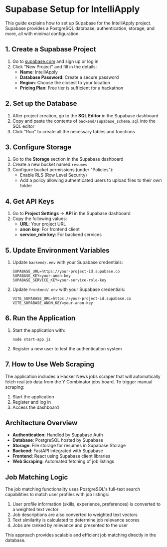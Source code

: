 # Supabase Setup for IntelliApply

This guide explains how to set up Supabase for the IntelliApply project. Supabase provides a PostgreSQL database, authentication, storage, and more, all with minimal configuration.

## 1. Create a Supabase Project

1. Go to [supabase.com](https://supabase.com/) and sign up or log in
2. Click "New Project" and fill in the details:
   - **Name**: IntelliApply
   - **Database Password**: Create a secure password
   - **Region**: Choose the closest to your location
   - **Pricing Plan**: Free tier is sufficient for a hackathon

## 2. Set up the Database

1. After project creation, go to the **SQL Editor** in the Supabase dashboard
2. Copy and paste the contents of `backend/supabase_schema.sql` into the SQL editor
3. Click "Run" to create all the necessary tables and functions

## 3. Configure Storage

1. Go to the **Storage** section in the Supabase dashboard
2. Create a new bucket named `resumes`
3. Configure bucket permissions (under "Policies"):
   - Enable RLS (Row Level Security)
   - Add a policy allowing authenticated users to upload files to their own folder

## 4. Get API Keys

1. Go to **Project Settings** → **API** in the Supabase dashboard
2. Copy the following values:
   - **URL**: Your project URL
   - **anon key**: For frontend client
   - **service_role key**: For backend services

## 5. Update Environment Variables

1. Update `backend/.env` with your Supabase credentials:
   ```
   SUPABASE_URL=https://your-project-id.supabase.co
   SUPABASE_KEY=your-anon-key
   SUPABASE_SERVICE_KEY=your-service-role-key
   ```

2. Update `frontend/.env` with your Supabase credentials:
   ```
   VITE_SUPABASE_URL=https://your-project-id.supabase.co
   VITE_SUPABASE_ANON_KEY=your-anon-key
   ```

## 6. Run the Application

1. Start the application with:
   ```
   node start-app.js
   ```

2. Register a new user to test the authentication system

## 7. How to Use Web Scraping

The application includes a Hacker News jobs scraper that will automatically fetch real job data from the Y Combinator jobs board. To trigger manual scraping:

1. Start the application
2. Register and log in
3. Access the dashboard

## Architecture Overview

- **Authentication**: Handled by Supabase Auth
- **Database**: PostgreSQL hosted by Supabase
- **Storage**: File storage for resumes in Supabase Storage
- **Backend**: FastAPI integrated with Supabase 
- **Frontend**: React using Supabase client libraries
- **Web Scraping**: Automated fetching of job listings

## Job Matching Logic

The job matching functionality uses PostgreSQL's full-text search capabilities to match user profiles with job listings:

1. User profile information (skills, experience, preferences) is converted to a weighted text vector
2. Job descriptions are also converted to weighted text vectors
3. Text similarity is calculated to determine job relevance scores
4. Jobs are ranked by relevance and presented to the user

This approach provides scalable and efficient job matching directly in the database.
